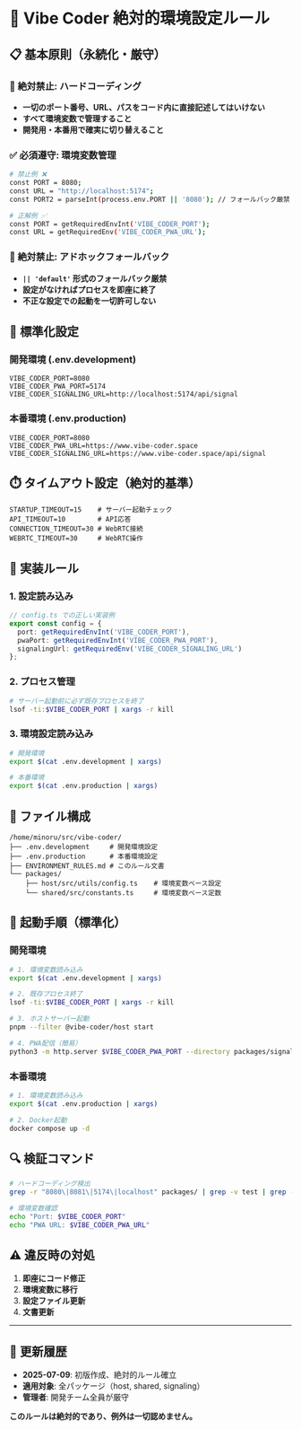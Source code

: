 # 🚫 Vibe Coder 絶対的環境設定ルール

## 📋 基本原則（永続化・厳守）

### 🚨 **絶対禁止**: ハードコーディング
- **一切のポート番号、URL、パスをコード内に直接記述してはいけない**
- **すべて環境変数で管理すること**
- **開発用・本番用で確実に切り替えること**

### ✅ **必須遵守**: 環境変数管理

```bash
# 禁止例 ❌
const PORT = 8080;
const URL = "http://localhost:5174";
const PORT2 = parseInt(process.env.PORT || '8080'); // フォールバック厳禁

# 正解例 ✅
const PORT = getRequiredEnvInt('VIBE_CODER_PORT');
const URL = getRequiredEnv('VIBE_CODER_PWA_URL');
```

### 🚫 **絶対禁止**: アドホックフォールバック
- **`|| 'default'` 形式のフォールバック厳禁**
- **設定がなければプロセスを即座に終了**
- **不正な設定での起動を一切許可しない**

## 🎯 標準化設定

### 開発環境 (.env.development)
```
VIBE_CODER_PORT=8080
VIBE_CODER_PWA_PORT=5174
VIBE_CODER_SIGNALING_URL=http://localhost:5174/api/signal
```

### 本番環境 (.env.production)
```
VIBE_CODER_PORT=8080
VIBE_CODER_PWA_URL=https://www.vibe-coder.space
VIBE_CODER_SIGNALING_URL=https://www.vibe-coder.space/api/signal
```

## ⏱️ タイムアウト設定（絶対的基準）

```
STARTUP_TIMEOUT=15    # サーバー起動チェック
API_TIMEOUT=10        # API応答
CONNECTION_TIMEOUT=30 # WebRTC接続
WEBRTC_TIMEOUT=30     # WebRTC操作
```

## 🔧 実装ルール

### 1. 設定読み込み
```typescript
// config.ts での正しい実装例
export const config = {
  port: getRequiredEnvInt('VIBE_CODER_PORT'),
  pwaPort: getRequiredEnvInt('VIBE_CODER_PWA_PORT'),
  signalingUrl: getRequiredEnv('VIBE_CODER_SIGNALING_URL')
};
```

### 2. プロセス管理
```bash
# サーバー起動前に必ず既存プロセスを終了
lsof -ti:$VIBE_CODER_PORT | xargs -r kill
```

### 3. 環境設定読み込み
```bash
# 開発環境
export $(cat .env.development | xargs)

# 本番環境
export $(cat .env.production | xargs)
```

## 📂 ファイル構成

```
/home/minoru/src/vibe-coder/
├── .env.development     # 開発環境設定
├── .env.production      # 本番環境設定
├── ENVIRONMENT_RULES.md # このルール文書
└── packages/
    ├── host/src/utils/config.ts    # 環境変数ベース設定
    └── shared/src/constants.ts     # 環境変数ベース定数
```

## 🚀 起動手順（標準化）

### 開発環境
```bash
# 1. 環境変数読み込み
export $(cat .env.development | xargs)

# 2. 既存プロセス終了
lsof -ti:$VIBE_CODER_PORT | xargs -r kill

# 3. ホストサーバー起動
pnpm --filter @vibe-coder/host start

# 4. PWA配信（簡易）
python3 -m http.server $VIBE_CODER_PWA_PORT --directory packages/signaling/public
```

### 本番環境
```bash
# 1. 環境変数読み込み
export $(cat .env.production | xargs)

# 2. Docker起動
docker compose up -d
```

## 🔍 検証コマンド

```bash
# ハードコーディング検出
grep -r "8080\|8081\|5174\|localhost" packages/ | grep -v test | grep -v node_modules

# 環境変数確認
echo "Port: $VIBE_CODER_PORT"
echo "PWA URL: $VIBE_CODER_PWA_URL"
```

## ⚠️ 違反時の対処

1. **即座にコード修正**
2. **環境変数に移行**
3. **設定ファイル更新**
4. **文書更新**

---

## 📝 更新履歴

- **2025-07-09**: 初版作成、絶対的ルール確立
- **適用対象**: 全パッケージ（host, shared, signaling）
- **管理者**: 開発チーム全員が厳守

**このルールは絶対的であり、例外は一切認めません。**
